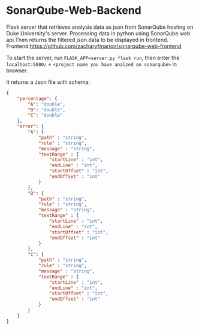 # SonarQube-Web-Backend

Flask server that retrieves analysis data as json from SonarQube hosting on Duke University's server. Processing data in python using SonarQube web api.Then returns the filtered json data to be displayed in frontend. Frontend:https://github.com/zacharyfmarion/sonarqube-web-frontend

To start the server, run ```FLASK_APP=server.py flask run```, then enter the ```localhost:5000/``` + ```<project name you have analzed on sonarqube>``` in browser. 

It returns a Json file with schema: 
```json
{
    "percentage": {
        "A": "double",
        "B": "double",
        "C": "double"
    },
    "error": {
        "A": {
            "path" : "string",
            "rule" : "string",
            "message" : "string",
            "textRange" : {
                "startLine" : "int",
                "endLine" : "int",
                "startOffset" : "int",
                "endOffset" : "int"
            }
        },
        "B": {
            "path" : "string",
            "rule" : "string",
            "message" : "string",
            "textRange" : {
                "startLine" : "int",
                "endLine" : "int",
                "startOffset" : "int",
                "endOffset" : "int"
            }
        },
        "C": {
            "path" : "string",
            "rule" : "string",
            "message" : "string",
            "textRange" : {
                "startLine" : "int",
                "endLine" : "int",
                "startOffset" : "int",
                "endOffset" : "int"
            }
        }
    }
}
```
